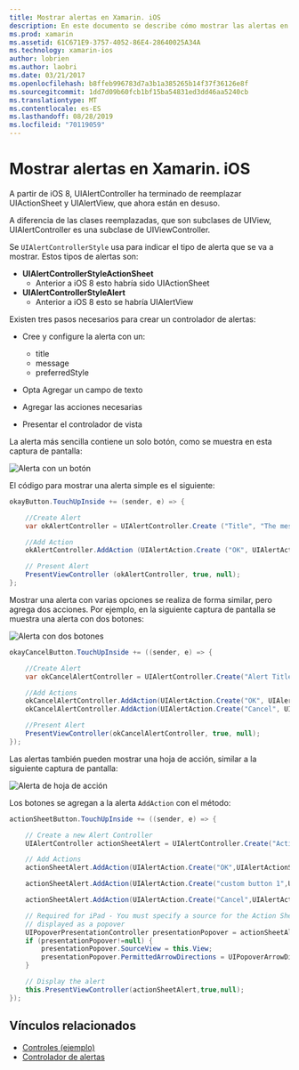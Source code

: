 ```yaml
---
title: Mostrar alertas en Xamarin. iOS
description: En este documento se describe cómo mostrar las alertas en Xamarin. iOS mediante las API de UIAlertController introducidas en iOS 8.
ms.prod: xamarin
ms.assetid: 61C671E9-3757-4052-86E4-28640025A34A
ms.technology: xamarin-ios
author: lobrien
ms.author: laobri
ms.date: 03/21/2017
ms.openlocfilehash: b8ffeb996783d7a3b1a385265b14f37f36126e8f
ms.sourcegitcommit: 1dd7d09b60fcb1bf15ba54831ed3dd46aa5240cb
ms.translationtype: MT
ms.contentlocale: es-ES
ms.lasthandoff: 08/28/2019
ms.locfileid: "70119059"
---
```

# <a name="displaying-alerts-in-xamarinios"></a>Mostrar alertas en Xamarin. iOS

A partir de iOS 8, UIAlertController ha terminado de reemplazar UIActionSheet y UIAlertView, que ahora están en desuso.

A diferencia de las clases reemplazadas, que son subclases de UIView, UIAlertController es una subclase de UIViewController.

Se `UIAlertControllerStyle` usa para indicar el tipo de alerta que se va a mostrar. Estos tipos de alertas son:

- **UIAlertControllerStyleActionSheet**
  - Anterior a iOS 8 esto habría sido UIActionSheet
- **UIAlertControllerStyleAlert**
  - Anterior a iOS 8 esto se habría UIAlertView 

Existen tres pasos necesarios para crear un controlador de alertas:

- Cree y configure la alerta con un:
  - title
  - message
  - preferredStyle

- Opta Agregar un campo de texto
- Agregar las acciones necesarias
- Presentar el controlador de vista

La alerta más sencilla contiene un solo botón, como se muestra en esta captura de pantalla:

 ![Alerta con un botón](alerts-images/alert1.png)

El código para mostrar una alerta simple es el siguiente:

```csharp
okayButton.TouchUpInside += (sender, e) => {

    //Create Alert
    var okAlertController = UIAlertController.Create ("Title", "The message", UIAlertControllerStyle.Alert);

    //Add Action
    okAlertController.AddAction (UIAlertAction.Create ("OK", UIAlertActionStyle.Default, null));

    // Present Alert
    PresentViewController (okAlertController, true, null);
};
```

Mostrar una alerta con varias opciones se realiza de forma similar, pero agrega dos acciones. Por ejemplo, en la siguiente captura de pantalla se muestra una alerta con dos botones:

 ![Alerta con dos botones](alerts-images/alert2.png)

```csharp
okayCancelButton.TouchUpInside += ((sender, e) => {

    //Create Alert
    var okCancelAlertController = UIAlertController.Create("Alert Title", "Choose from two buttons", UIAlertControllerStyle.Alert);

    //Add Actions
    okCancelAlertController.AddAction(UIAlertAction.Create("OK", UIAlertActionStyle.Default, alert => Console.WriteLine ("Okay was clicked")));
    okCancelAlertController.AddAction(UIAlertAction.Create("Cancel", UIAlertActionStyle.Cancel, alert => Console.WriteLine ("Cancel was clicked")));

    //Present Alert
    PresentViewController(okCancelAlertController, true, null);
});
```

Las alertas también pueden mostrar una hoja de acción, similar a la siguiente captura de pantalla:

 ![Alerta de hoja de acción](alerts-images/alert3.png)

Los botones se agregan a la alerta `AddAction` con el método:

```csharp
actionSheetButton.TouchUpInside += ((sender, e) => {

    // Create a new Alert Controller
    UIAlertController actionSheetAlert = UIAlertController.Create("Action Sheet", "Select an item from below", UIAlertControllerStyle.ActionSheet);

    // Add Actions
    actionSheetAlert.AddAction(UIAlertAction.Create("OK",UIAlertActionStyle.Default, (action) => Console.WriteLine ("Item One pressed.")));

    actionSheetAlert.AddAction(UIAlertAction.Create("custom button 1",UIAlertActionStyle.Default, (action) => Console.WriteLine ("Item Two pressed.")));

    actionSheetAlert.AddAction(UIAlertAction.Create("Cancel",UIAlertActionStyle.Cancel, (action) => Console.WriteLine ("Cancel button pressed.")));

    // Required for iPad - You must specify a source for the Action Sheet since it is
    // displayed as a popover
    UIPopoverPresentationController presentationPopover = actionSheetAlert.PopoverPresentationController;
    if (presentationPopover!=null) {
        presentationPopover.SourceView = this.View;
        presentationPopover.PermittedArrowDirections = UIPopoverArrowDirection.Up;
    }

    // Display the alert
    this.PresentViewController(actionSheetAlert,true,null);
});
```

## <a name="related-links"></a>Vínculos relacionados

- [Controles (ejemplo)](https://docs.microsoft.com/samples/xamarin/ios-samples/controls)
- [Controlador de alertas](https://github.com/xamarin/recipes/tree/master/Recipes/ios/standard_controls/alertcontroller)

